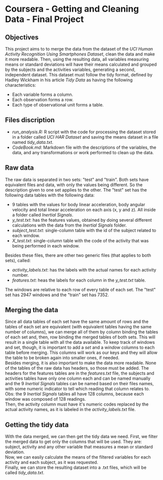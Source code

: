 # Coursera - Getting and Cleaning Data - Final Project

## Objectives
This project aims to to merge the data from the dataset of the *UCI Human Activity Recognition Using Smartphones Dataset*, clean the data and make it more readable. Then, using the resulting data, all variables measuring means or standard deviations will have their means calculated and grouped by the subjects and the activities variables, generating a second, independent dataset. This dataset must follow the tidy format, defined by Hadley Wickham in his article *Tidy Data* as having the following characteristics:
* Each variable forms a column.
* Each observation forms a row.
* Each type of observational unit forms a table. 

## Files discription
* *run_analysis.R:* R script with the code for processing the dataset stored in a folder called *UCI HAR Dataset* and saving the means dataset in a file named *tidy_data.txt*.
* *CodeBook.md*: Markdown file with the descriptions of the variables, the data, and any transformations or work performed to clean up the data. 

## Raw data

The raw data is separated in two sets: "test" and "train". Both sets have equivalent files and data, with only the values being different. So the description given to one set applies to the other.
The "test" set has the following data tables with the following data:
* 9 tables with the values for body linear acceleration, body angular velocity and total linear acceleration on each axis (x, y and z). All inside a folder called *Inertial Signals*.
* *y_test.txt*: has the features values, obtained by doing several different calculations with the data from the *Inertial Signals* folder.
* *subject_test.txt*: single-column table with the id of the subject related to each window.
* *X_test.txt*: single-column table with the code of the activity that was being performed in each window.

Besides these files, there are other two generic files (that applies to both sets), called:
* *activity_labels.txt*: has the labels with the actual names for each activity number.
* *features.txt*: heas the labels for each column in the *y_test.txt* table.

The windows are relative to each row of every table of each set. The "test" set has 2947 windows and the "train" set has 7352.

## Merging the data

Since all data tables of each set have the same amount of rows and the tables of each set are equivalent (with equivalent tables having the same number of columns), we can merge all of them by column binding the tables of each set and, then, row binding the merged tables of both sets. This will result in a single table with all the data available. To keep track of windows and set, though, it is important to add a *set* and a *window* columns to each table before merging. This columns will work as our keys and they will allow the table to be broken again into smaller ones, if needed.  
Besides merging, it is also important to make the data more readable. None of the tables of the raw data has headers, so those must be added. The headers for the features tables are in the *features.txt* file, the subjects and activities tables have only one column each and can be named manually and the 9 *Inertial Signals* tables can be named based on their files names, with some numeric indicator to tell which reading that column relates to.  
Obs: the 9 *Inertial Signals* tables all have 128 columns, because each window was composed of 128 readings.  
Then, the activity column must have it's numeric codes replaced by the actual activity names, as it is labeled in the *activity_labels.txt* file.

## Getting the tidy data

With the data merged, we can then get the tidy data we need. First, we filter the merged data to get only the columns that will be used. They are: subject, activity and any other variable that measures a mean or standard deviation.  
Now, we can easily calculate the means of the filtered variables for each activity and each subject, as it was requested.  
Finally, we can store the resulting dataset into a .txt files, which will be called *tidy_data.txt*.
